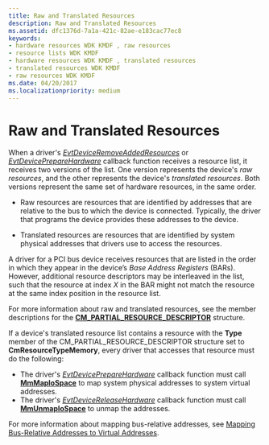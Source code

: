 ```yaml
---
title: Raw and Translated Resources
description: Raw and Translated Resources
ms.assetid: dfc1376d-7a1a-421c-82ae-e183cac77ec8
keywords:
- hardware resources WDK KMDF , raw resources
- resource lists WDK KMDF
- hardware resources WDK KMDF , translated resources
- translated resources WDK KMDF
- raw resources WDK KMDF
ms.date: 04/20/2017
ms.localizationpriority: medium
---
```


# Raw and Translated Resources


When a driver's [*EvtDeviceRemoveAddedResources*](https://msdn.microsoft.com/library/windows/hardware/ff540892) or [*EvtDevicePrepareHardware*](https://msdn.microsoft.com/library/windows/hardware/ff540880) callback function receives a resource list, it receives two versions of the list. One version represents the device's *raw resources*, and the other represents the device's *translated resources*. Both versions represent the same set of hardware resources, in the same order.

-   Raw resources are resources that are identified by addresses that are relative to the bus to which the device is connected. Typically, the driver that programs the device provides these addresses to the device.

-   Translated resources are resources that are identified by system physical addresses that drivers use to access the resources.

A driver for a PCI bus device receives resources that are listed in the order in which they appear in the device’s *Base Address Registers* (BARs). However, additional resource descriptors may be interleaved in the list, such that the resource at index *X* in the BAR might not match the resource at the same index position in the resource list.

For more information about raw and translated resources, see the member descriptions for the [**CM\_PARTIAL\_RESOURCE\_DESCRIPTOR**](https://msdn.microsoft.com/library/windows/hardware/ff541977) structure.

If a device's translated resource list contains a resource with the **Type** member of the CM\_PARTIAL\_RESOURCE\_DESCRIPTOR structure set to **CmResourceTypeMemory**, every driver that accesses that resource must do the following:

-   The driver's [*EvtDevicePrepareHardware*](https://msdn.microsoft.com/library/windows/hardware/ff540880) callback function must call [**MmMapIoSpace**](https://msdn.microsoft.com/library/windows/hardware/ff554618) to map system physical addresses to system virtual addresses.
-   The driver's [*EvtDeviceReleaseHardware*](https://msdn.microsoft.com/library/windows/hardware/ff540890) callback function must call [**MmUnmapIoSpace**](https://msdn.microsoft.com/library/windows/hardware/ff556387) to unmap the addresses.

For more information about mapping bus-relative addresses, see [Mapping Bus-Relative Addresses to Virtual Addresses](https://msdn.microsoft.com/library/windows/hardware/ff554399).

 

 





